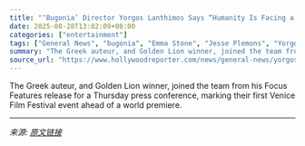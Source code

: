 ```yaml
---
title: "‘Bugonia’ Director Yorgos Lanthimos Says “Humanity Is Facing a Reckoning Very Soon”"
date: 2025-08-28T13:02:09+08:00
categories: ["entertainment"]
tags: ["General News", "bugonia", "Emma Stone", "Jesse Plemons", "Yorgos Lanthimos"]
summary: "The Greek auteur, and Golden Lion winner, joined the team from his Focus Features release for a Thursday press conference, marking their first Venice Film Festival event ahead of a world premiere."
source_url: "https://www.hollywoodreporter.com/news/general-news/yorgos-lanthimos-bugonia-film-aliens-dystopia-reckoning-1236355589/"
---
```


The Greek auteur, and Golden Lion winner, joined the team from his Focus Features release for a Thursday press conference, marking their first Venice Film Festival event ahead of a world premiere.

---

*来源: [原文链接](https://www.hollywoodreporter.com/news/general-news/yorgos-lanthimos-bugonia-film-aliens-dystopia-reckoning-1236355589/)*
